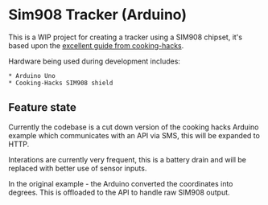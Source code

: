# Sim908 Tracker (Arduino)
This is a WIP project for creating a tracker using a SIM908 chipset, it's based upon the [excellent guide from cooking-hacks](https://www.cooking-hacks.com/documentation/tutorials/geolocation-tracker-gprs-gps-geoposition-sim908-arduino-raspberry-pi).

Hardware being used during development includes:

	* Arduino Uno
	* Cooking-Hacks SIM908 shield

## Feature state

Currently the codebase is a cut down version of the cooking hacks Arduino example which communicates with an API via SMS, this will be expanded to HTTP.

Interations are currently very frequent, this is a battery drain and will be replaced with better use of sensor inputs.

In the original example - the Arduino converted the coordinates into degrees. This is offloaded to the API to handle raw SIM908 output.
